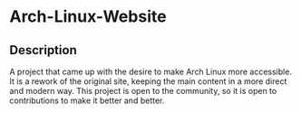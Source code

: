 # Arch-Linux-Website

## Description 
A project that came up with the desire to make Arch Linux more accessible. It is a rework of the original site, keeping the main content in a more direct and modern way. This project is open to the community, so it is open to contributions to make it better and better.
